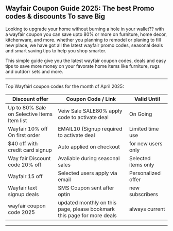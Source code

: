 ## Wayfair Coupon Guide 2025: The best Promo codes & discounts To save Big

Looking to upgrade your home without burning a hole in your wallet?? with a wayfair coupon
you can save upto 80% or more on furniture, home decor, kitchenware, and more. whether you planning to 
remodel or planing to fill new place, we have got all the latest wayfair promo codes, seasonal deals
and smart saving tips to help you shop smarter.

This simple guide give you the latest wayfair coupon codes, deals and easy tips to save more money
on your favorate home items like furniture, rugs and outdorr sets and more.

---------
Top Wayfairl coupon codes for the month of April 2025:

| Discount offer |  Coupon Code / Link | Valid Until |
| -------------- |--------------------- | ----------- |
| Up to 80% Sale on Selective Items Item list | Veiw Sale SALE80% apply code to activate deal | On Going |
| Wayfair 10% off On first order          | EMAIL10 (Signup required to activate deal | Limited time use |
| $40 off with credit card signup | Auto applied on checkout | for new users only |
| Way fair Discount code 20% off | Avaliable during seasonal sales | Selected items only |
| Wayfair 15 off  | Selected users apply via email | Personalized offer |
| Wayfair text signup deals | SMS Coupon sent after optin | new subscribers |
| wayfair coupon code 2025 | updated monthly on this page, please bookmark this page for more deals | always current |

---------------

<!--

**Here are some ideas to get you started:**

🙋‍♀️ A short introduction - what is your organization all about?
🌈 Contribution guidelines - how can the community get involved?
👩‍💻 Useful resources - where can the community find your docs? Is there anything else the community should know?
🍿 Fun facts - what does your team eat for breakfast?
🧙 Remember, you can do mighty things with the power of [Markdown](https://docs.github.com/github/writing-on-github/getting-started-with-writing-and-formatting-on-github/basic-writing-and-formatting-syntax)
-->

